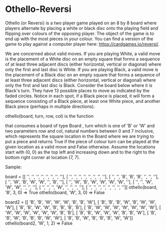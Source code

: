 # Othello-Reversi
Othello (or Reversi) is a two player game played on an 8 by 8 board where players alternate by placing a white or black disc onto the playing field and flipping over colours of the opposing player. The object of the game is to end up with the most pieces in your colour. You can find a version of the game to play against a computer player here: https://cardgames.io/reversi/.

We are concerned about valid moves. If you are playing White, a valid move is the placement of a White disc on an empty square that forms a sequence of at least three adjacent discs (either horizontal, vertical or diagonal) where only the first and last disc is White. If you are playing Black, a valid move is the placement of a Black disc on an empty square that forms a sequence of at least three adjacent discs (either horizontal, vertical or diagonal) where only the first and last disc is Black. Consider the board below where it is Black's turn. They have 13 possible places to move as indicated by the faded circles. Notice in each spot, if a Black piece is placed, it will form a sequence consisting of a Black piece, at least one White piece, and another Black piece (perhaps in multiple directions).

othello(board, turn, row, col) is the function 
         
that consumes a board of type Board , turn which is one of 'B' or 'W' and two parameters row and col, natural numbers between 0 and 7 inclusive, which represents the square location in the Board where we are trying to put a piece and returns True if the piece of colour turn can be played at the given location as a valid move and False otherwise. Assume the locations start with (0, 0) as the top left and increasing down and to the right to the bottom right corner at location (7, 7).

Sample:

board = [[ '',  '',  '',  '',  '',  '',  '',  ''],
         [ '',  '',  '',  '',  '',  '',  '',  ''],
         [ '',  '', 'B', 'B', 'B',  '',  '',  ''],
         [ '', 'W', 'B', 'W', 'W',  '', 'B',  ''],
         [ '', 'W', 'B', 'W', 'W', 'W', 'W',  ''],
         [ '',  '', 'W', 'W', 'W',  '',  '',  ''],
         [ '',  '',  '', 'W',  '',  '',  '',  ''],
         [ '',  '',  '',  '',  '',  '',  '',  '']]
othello(board, 'B', 3, 0) => True
othello(board, 'W', 3, 0) => False

board2 = [[ 'B', 'B', 'W', 'W', 'W', 'B', 'B', 'W'],
          [ 'B', 'B', 'B', 'W', 'B', 'W', 'W', 'W'],
          [ 'B', 'B', 'W', 'W', 'B', 'B', 'B', 'B'],
          [ 'B', 'W', 'W', 'W', 'W', 'W', 'W', 'W'],
          [ 'W', 'W', 'W', 'W', 'W', 'W', 'B', 'B'],
          [ 'B', 'B', 'W', 'W', 'W', 'B', 'B', 'W'],
          [ 'B', 'B', 'W', 'B', 'B', 'B', 'W', 'W'],
          [ 'B', 'B', 'W', 'B', 'B', 'B', 'W', 'W']]
othello(board2, 'W', 1, 2) => False
